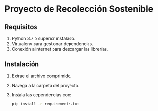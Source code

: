 # Proyecto de Recolección Sostenible

## Requisitos
1. Python 3.7 o superior instalado.
2. Virtualenv para gestionar dependencias.
3. Conexión a internet para descargar las librerías.

## Instalación
1. Extrae el archivo comprimido.
2. Navega a la carpeta del proyecto.
3. Instala las dependencias con:

   ```bash
   pip install -r requirements.txt